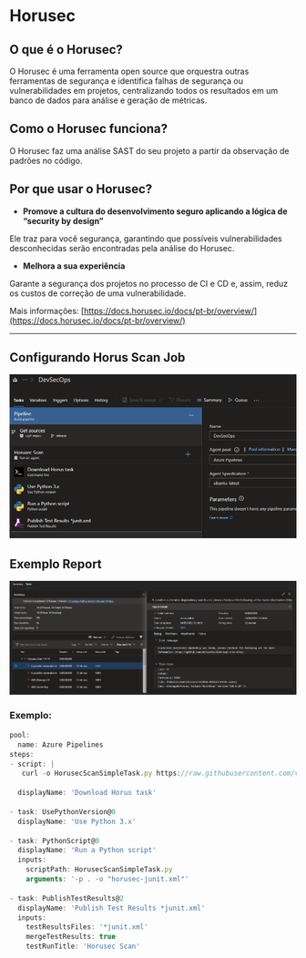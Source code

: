 # Horusec

## O que é o Horusec?
O Horusec é uma ferramenta open source que orquestra outras ferramentas de segurança e identifica falhas de segurança ou vulnerabilidades em projetos, centralizando todos os resultados em um banco de dados para análise e geração de métricas.

## Como o Horusec funciona? 
O Horusec faz uma análise SAST do seu projeto a partir da observação de padrões no código.

## Por que usar o Horusec?[](https://docs.horusec.io/docs/pt-br/overview/#por-que-usar-o-horusec)

- **Promove a cultura do desenvolvimento seguro aplicando a lógica de “security by design”**

Ele traz para você segurança, garantindo que possíveis vulnerabilidades desconhecidas serão encontradas pela análise do Horusec.

- **Melhora a sua experiência**

Garante a segurança dos projetos no processo de CI e CD e, assim, reduz os custos de correção de uma vulnerabilidade.

Mais informações:
[https://docs.horusec.io/docs/pt-br/overview/](https://docs.horusec.io/docs/pt-br/overview/)


---


## Configurando Horus Scan Job
![config](./imgs/config_new.png)

## Exemplo Report
![report](./imgs/report.png)

### Exemplo:

```jsx
pool:
  name: Azure Pipelines
steps:
- script: |
   curl -o HorusecScanSimpleTask.py https://raw.githubusercontent.com/vagners/azure-pipelines/master/devsecops/horussec/HorusecScanSimpleTask.py
   
  displayName: 'Download Horus task'

- task: UsePythonVersion@0
  displayName: 'Use Python 3.x'

- task: PythonScript@0
  displayName: 'Run a Python script'
  inputs:
    scriptPath: HorusecScanSimpleTask.py
    arguments: '-p . -o "horusec-junit.xml"'

- task: PublishTestResults@2
  displayName: 'Publish Test Results *junit.xml'
  inputs:
    testResultsFiles: '*junit.xml'
    mergeTestResults: true
    testRunTitle: 'Horusec Scan'
```
